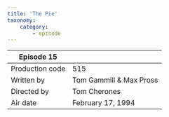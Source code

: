 ```yaml
---
title: 'The Pie'
taxonomy:
    category:
        - episode
---
```


| Episode 15 | |
|-----------------|--------------------------------|
| Production code | 515                            |
| Written by      | Tom Gammill & Max Pross |
| Directed by     | Tom Cherones                   |
| Air date        | February 17, 1994                   |
